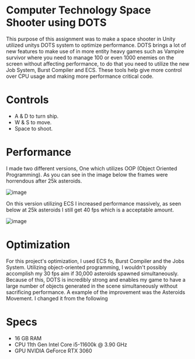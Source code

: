 # Computer Technology Space Shooter using DOTS
This purpose of this assignment was to make a space shooter in Unity utilized unitys DOTS system to optimize performance. DOTS brings a lot of new features to make use of in more entity heavy games such as Vampire survivor where you need to manage 100 or even 1000 enemies on the screen without affecting performance, to do that you need to utilize the new Job System, Burst Compiler and ECS. These tools help give more control over CPU usage and making more performance critical code.


# Controls
- A & D to turn ship.
- W & S to move.
- Space to shoot.

# Performance

I made two different versions, One which utilizes OOP (Object Oriented Programming). As you can see in the image below the frames were horrendous after 25k asteroids.

![image](https://github.com/Alexware0211/ComputerTechnologySpaceShooter/assets/113015594/fdecb5f3-56ba-435f-956d-4c02efe4f16e)

On this version utilizing ECS I increased performance massively, as seen below at 25k asteroids I still get 40 fps which is a acceptable amount.

![image](https://github.com/Alexware0211/ComputerTechnologySpaceShooter/assets/113015594/c1aecec0-2ab8-4ce8-bca4-1e85705e9673)

# Optimization

For this project's optimization, I used ECS fo, Burst Compiler and the Jobs System. Utilizing object-oriented programming, I wouldn't possibly accomplish my 30 fps aim if 30,000 asteroids spawned simultaneously. Because of this, DOTS is incredibly strong and enables my game to have a large number of objects generated in the scene simultaneously without sacrificing performance. A example of the improvement was the Asteroids Movement. I changed it from the following 


# Specs

- 16 GB RAM
- CPU 11th Gen Intel Core i5-11600k @ 3.90 GHz
- GPU NVIDIA GeForce RTX 3060
